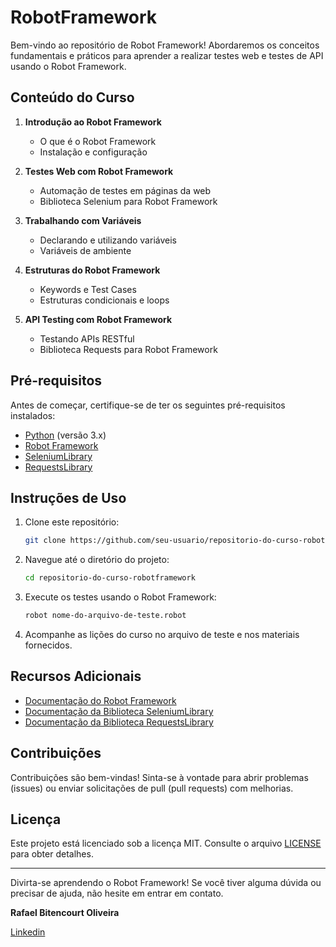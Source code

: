# RobotFramework


Bem-vindo ao repositório de Robot Framework! Abordaremos os conceitos fundamentais e práticos para aprender a realizar testes web e testes de API usando o Robot Framework.

## Conteúdo do Curso

1. **Introdução ao Robot Framework**
   - O que é o Robot Framework
   - Instalação e configuração

2. **Testes Web com Robot Framework**
   - Automação de testes em páginas da web
   - Biblioteca Selenium para Robot Framework

3. **Trabalhando com Variáveis**
   - Declarando e utilizando variáveis
   - Variáveis de ambiente

4. **Estruturas do Robot Framework**
   - Keywords e Test Cases
   - Estruturas condicionais e loops

5. **API Testing com Robot Framework**
   - Testando APIs RESTful
   - Biblioteca Requests para Robot Framework

## Pré-requisitos

Antes de começar, certifique-se de ter os seguintes pré-requisitos instalados:

- [Python](https://www.python.org/) (versão 3.x)
- [Robot Framework](https://robotframework.org/)
- [SeleniumLibrary](https://robotframework.org/SeleniumLibrary/)
- [RequestsLibrary](https://github.com/bulkan/robotframework-requests)

## Instruções de Uso

1. Clone este repositório:

   ```bash
   git clone https://github.com/seu-usuario/repositorio-do-curso-robotframework.git
   ```

2. Navegue até o diretório do projeto:

   ```bash
   cd repositorio-do-curso-robotframework
   ```

3. Execute os testes usando o Robot Framework:

   ```bash
   robot nome-do-arquivo-de-teste.robot
   ```

4. Acompanhe as lições do curso no arquivo de teste e nos materiais fornecidos.

## Recursos Adicionais

- [Documentação do Robot Framework](https://robotframework.org/robotframework/latest/RobotFrameworkUserGuide.html)
- [Documentação da Biblioteca SeleniumLibrary](https://robotframework.org/SeleniumLibrary/SeleniumLibrary.html)
- [Documentação da Biblioteca RequestsLibrary](https://github.com/bulkan/robotframework-requests/blob/master/docs/RequestsLibrary.md)

## Contribuições

Contribuições são bem-vindas! Sinta-se à vontade para abrir problemas (issues) ou enviar solicitações de pull (pull requests) com melhorias.

## Licença

Este projeto está licenciado sob a licença MIT. Consulte o arquivo [LICENSE](LICENSE) para obter detalhes.

---

Divirta-se aprendendo o Robot Framework! Se você tiver alguma dúvida ou precisar de ajuda, não hesite em entrar em contato.

**Rafael Bitencourt Oliveira**

[Linkedin](https://www.linkedin.com/in/rafael-bitencourt-oliveira/)